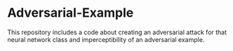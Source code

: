 # Adversarial-Example

This repository includes a code about
creating an adversarial attack for that neural network class and imperceptibility of an adversarial example.


